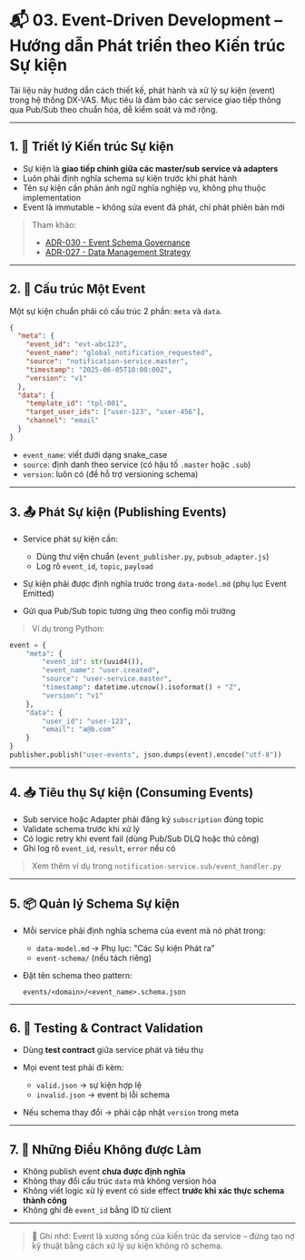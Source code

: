 # 📬 03. Event-Driven Development – Hướng dẫn Phát triển theo Kiến trúc Sự kiện

Tài liệu này hướng dẫn cách thiết kế, phát hành và xử lý sự kiện (event) trong hệ thống DX-VAS. Mục tiêu là đảm bảo các service giao tiếp thông qua Pub/Sub theo chuẩn hóa, dễ kiểm soát và mở rộng.

---

## 1. 📐 Triết lý Kiến trúc Sự kiện

- Sự kiện là **giao tiếp chính giữa các master/sub service và adapters**
- Luôn phải định nghĩa schema sự kiện trước khi phát hành
- Tên sự kiện cần phản ánh ngữ nghĩa nghiệp vụ, không phụ thuộc implementation
- Event là immutable – không sửa event đã phát, chỉ phát phiên bản mới

> Tham khảo:  
> - [ADR-030 - Event Schema Governance](../../ADR/adr-030-event-schema-governance.md)  
> - [ADR-027 - Data Management Strategy](../../ADR/adr-027-data-management-strategy.md)

---

## 2. 🧱 Cấu trúc Một Event

Một sự kiện chuẩn phải có cấu trúc 2 phần: `meta` và `data`.

```json
{
  "meta": {
    "event_id": "evt-abc123",
    "event_name": "global_notification_requested",
    "source": "notification-service.master",
    "timestamp": "2025-06-05T10:00:00Z",
    "version": "v1"
  },
  "data": {
    "template_id": "tpl-001",
    "target_user_ids": ["user-123", "user-456"],
    "channel": "email"
  }
}
```

* `event_name`: viết dưới dạng snake\_case
* `source`: định danh theo service (có hậu tố `.master` hoặc `.sub`)
* `version`: luôn có (để hỗ trợ versioning schema)

---

## 3. 📤 Phát Sự kiện (Publishing Events)

* Service phát sự kiện cần:

  * Dùng thư viện chuẩn (`event_publisher.py`, `pubsub_adapter.js`)
  * Log rõ `event_id`, `topic`, `payload`
* Sự kiện phải được định nghĩa trước trong `data-model.md` (phụ lục Event Emitted)
* Gửi qua Pub/Sub topic tương ứng theo config môi trường

> Ví dụ trong Python:

```python
event = {
    "meta": {
        "event_id": str(uuid4()),
        "event_name": "user.created",
        "source": "user-service.master",
        "timestamp": datetime.utcnow().isoformat() + "Z",
        "version": "v1"
    },
    "data": {
        "user_id": "user-123",
        "email": "a@b.com"
    }
}
publisher.publish("user-events", json.dumps(event).encode("utf-8"))
```

---

## 4. 📥 Tiêu thụ Sự kiện (Consuming Events)

* Sub service hoặc Adapter phải đăng ký `subscription` đúng topic
* Validate schema trước khi xử lý
* Có logic retry khi event fail (dùng Pub/Sub DLQ hoặc thủ công)
* Ghi log rõ `event_id`, `result`, `error` nếu có

> Xem thêm ví dụ trong `notification-service.sub/event_handler.py`

---

## 5. 📦 Quản lý Schema Sự kiện

* Mỗi service phải định nghĩa schema của event mà nó phát trong:

  * `data-model.md` → Phụ lục: "Các Sự kiện Phát ra"
  * `event-schema/` (nếu tách riêng)
* Đặt tên schema theo pattern:

  ```
  events/<domain>/<event_name>.schema.json
  ```

---

## 6. 🧪 Testing & Contract Validation

* Dùng **test contract** giữa service phát và tiêu thụ
* Mọi event test phải đi kèm:

  * `valid.json` → sự kiện hợp lệ
  * `invalid.json` → event bị lỗi schema
* Nếu schema thay đổi → phải cập nhật `version` trong meta

---

## 7. 🚫 Những Điều Không được Làm

* Không publish event **chưa được định nghĩa**
* Không thay đổi cấu trúc `data` mà không version hóa
* Không viết logic xử lý event có side effect **trước khi xác thực schema thành công**
* Không ghi đè `event_id` bằng ID từ client

---

> 📌 Ghi nhớ: Event là xương sống của kiến trúc đa service – đừng tạo nợ kỹ thuật bằng cách xử lý sự kiện không rõ schema.

